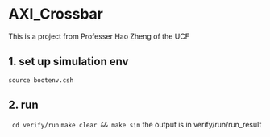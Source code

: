 # AXI_Crossbar
This is a project from Professer Hao Zheng of the UCF 

## 1. set up simulation env
``` source bootenv.csh ```
## 2. run 
``` cd verify/run```
``` make clear && make sim ```
the output is in verify/run/run_result


